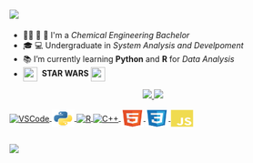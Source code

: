 ### <img src="https://i.gifer.com/origin/1b/1bceb26d91bbe929e5e2f3c6577c6b49_w200.webp">

- 🧑‍🔬 🥼 🧪 I'm a *Chemical Engineering Bachelor*
- 🎓 💻 Undergraduate in *System Analysis and Develpoment*
- 📚 I’m currently learning <b>Python</b> and <b>R</b> for *Data Analysis*
- <img align="center" height="25" width="25" src="https://user-images.githubusercontent.com/86980326/162636279-3fdd75fb-34ad-4277-95fb-e30b9bca600b.png">&nbsp; <B>STAR WARS</B> <img align="center" height="25" width="25" src="https://user-images.githubusercontent.com/86980326/162636327-b17618ba-5cc9-40bf-8c5e-bbe6dc0b1dd4.png">


<div align="center">
  <a href="https://github.com/eduardo-pcamargo">
  <img height="180em" src="https://github-readme-stats.vercel.app/api?username=eduardo-pcamargo&show_icons=true&theme=dracula&include_all_commits=true&count_private=true"/>
  <img height="180em" src="https://github-readme-stats.vercel.app/api/top-langs/?username=eduardo-pcamargo&layout=compact&langs_count=7&theme=dracula"/>
</div>
  
<div style="display: inline_block"><br>
  <img align="center" alt="VSCode" height="30" width="40" src="https://cdn.jsdelivr.net/gh/devicons/devicon/icons/vscode/vscode-original.svg" />      
  <img align="center" alt="Python" height="30" width="40" src="https://raw.githubusercontent.com/devicons/devicon/master/icons/python/python-original.svg">
  <img align="center" alt="R" height="30" width="40" src="https://cdn.jsdelivr.net/gh/devicons/devicon/icons/rstudio/rstudio-original.svg">
  <img align="center" alt="C++" height="30" width="40" src="https://cdn.jsdelivr.net/gh/devicons/devicon/icons/cplusplus/cplusplus-original.svg" />        
  <img align="center" alt="HTML5" height="30" width="40" src="https://raw.githubusercontent.com/devicons/devicon/master/icons/html5/html5-original.svg">
  <img align="center" alt="CSS3" height="30" width="40" src="https://raw.githubusercontent.com/devicons/devicon/master/icons/css3/css3-original.svg">
  <img align="center" alt="Js" height="30" width="40" src="https://raw.githubusercontent.com/devicons/devicon/master/icons/javascript/javascript-plain.svg">
</div>
  
##
  
<div> 
  <a href="https://www.linkedin.com/in/eduardo-pires-camargo/" target="_blank"><img src="https://img.shields.io/badge/-LinkedIn-%230077B5?style=for-the-badge&logo=linkedin&logoColor=white" target="_blank"></a> 
</div>
